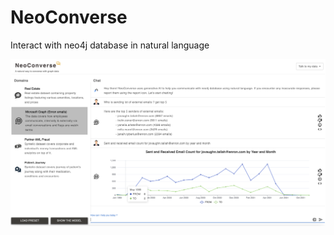 # NeoConverse
Interact with neo4j database in natural language

![NeoConverse](./public/neoconverse.png)
